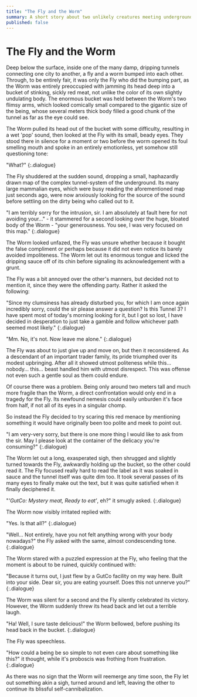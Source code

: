 ```yaml
---
title: "The Fly and the Worm"
summary: A short story about two unlikely creatures meeting underground...
published: false
---
```


<style>
.dialogue
{
text-indent: 1rem;
}

#content p
{
    text-align: justify;
}
</style>

# The Fly and the Worm

Deep below the surface, inside one of the many damp, dripping tunnels
connecting one city to another, a fly and a worm bumped into each
other. Through, to be entirely fair, it was only the Fly who did the
bumping part, as the Worm was entirely preoccupied with jamming its
head deep into a bucket of stinking, sickly red meat, not unlike the
color of its own slightly undulating body. The enormous bucket was
held between the Worm's two flimsy arms, which looked comically small
compared to the gigantic size of the being, whose several meters thick
body filled a good chunk of the tunnel as far as the eye could see.

The Worm pulled its head out of the bucket with some difficulty,
resulting in a wet 'pop' sound, then looked at the Fly with its small,
beady eyes. They stood there in silence for a moment or two before the
worm opened its foul smelling mouth and spoke in an entirely
emotionless, yet somehow still questioning tone:

"What?"
{:.dialogue}

The Fly shuddered at the sudden sound, dropping a small, haphazardly
drawn map of the complex tunnel-system of the underground. Its many
large mammalian eyes, which were busy reading the aforementioned map
just seconds ago, were now anxiously looking for the source of the
sound before settling on the dirty being who called out to it.

"I am terribly sorry for the intrusion, sir. I am absolutely at fault
here for not avoiding your..." - it stammered for a second looking
over the huge, bloated body of the Worm - "your generousness. You see,
I was very focused on this map."
{:.dialogue}
  
The Worm looked unfazed, the Fly was unsure whether because it bought
the false compliment or perhaps because it did not even notice its
barely avoided impoliteness. The Worm let out its enormous tongue and
licked the dripping sauce off of its chin before signaling its
acknowledgement with a grunt.

The Fly was a bit annoyed over the other's manners, but decided not to
mention it, since they were the offending party. Rather it asked the
following:

"Since my clumsiness has already disturbed you, for which I am once
again incredibly sorry, could the sir please answer a question? Is
this Tunnel 3? I have spent most of today's morning looking for it,
but I got so lost, I have decided in desperation to just take a
gamble and follow whichever path seemed most likely."
{:.dialogue}

"Mm. No, it's not. Now leave me alone."
{:.dialogue}

The Fly was about to just give up and move on, but then it
reconsidered. As a descendant of an important trader family, its pride
triumphed over its modest upbringing. After all it showed utmost
politeness while this... nobody... this... beast handled him with
utmost disrespect. This was offense not even such a gentle soul as
them could endure.

Of course there was a problem. Being only around two meters tall and
much more fragile than the Worm, a direct confrontation would only end
in a tragedy for the Fly. Its newfound nemesis could easily unburden
it's face from half, if not all of its eyes in a singular chomp. 

So instead the Fly decided to try scaring this red menace by mentioning
something it would have originally been too polite and meek to point out.

"I am very-very sorry, but there is one more thing I would like to
ask from the sir. May I please look at the container of the delicacy
you're consuming?"
{:.dialogue}
  
The Worm let out a long, exasperated sigh, then shrugged and slightly
turned towards the Fly, awkwardly holding up the bucket, so the other
could read it. The Fly focused really hard to read the label as it was
soaked in sauce and the tunnel itself was quite dim too. It took
several passes of its many eyes to finally make out the text, but it
was quite satisfied when it finally deciphered it.

"*'GutCo: Mystery meat, Ready to eat'*, eh?" it smugly asked.
{:.dialogue}

The Worm now visibly irritated replied with:

"Yes. Is that all?"
{:.dialogue}

"Well... Not entirely, have you not felt anything wrong with your
body nowadays?" the Fly asked with the same, almost condescending
tone.
{:.dialogue}
  
The Worm stared with a puzzled expression at the Fly, who feeling that
the moment is about to be ruined, quickly continued with:

"Because it turns out, I just flew by a GutCo facility on my way
here. Built into your side. Dear sir, you are eating yourself. Does
this not unnerve you?"
{:.dialogue}
  
The Worm was silent for a second and the Fly silently celebrated its
victory. However, the Worm suddenly threw its head back and let out a
terrible laugh.
  
"Ha! Well, I sure taste delicious!" the Worm bellowed, before pushing
its head back in the bucket.
{:.dialogue}
  
The Fly was speechless. 

"How could a being be so simple to not even care about something like
this?" it thought, while it's proboscis was frothing from
frustration.
{:.dialogue}

As there was no sign that the Worm will reemerge any time soon, the
Fly let out something akin a sigh, turned around and left, leaving the
other to continue its blissful self-cannibalization.
